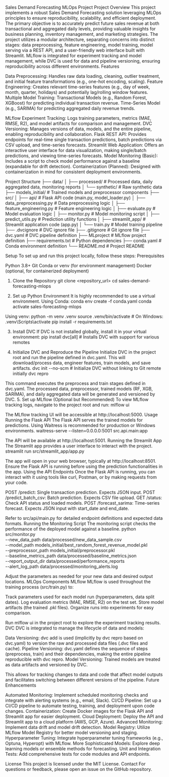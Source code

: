 Sales Demand Forecasting MLOps Project
Project Overview
This project implements a robust Sales Demand Forecasting solution leveraging MLOps principles to ensure reproducibility, scalability, and efficient deployment. The primary objective is to accurately predict future sales revenue at both transactional and aggregated daily levels, providing valuable insights for business planning, inventory management, and marketing strategies.
The project utilizes a modular architecture, separating concerns into distinct stages: data preprocessing, feature engineering, model training, model serving via a REST API, and a user-friendly web interface built with Streamlit. MLflow is integrated for experiment tracking and model management, while DVC is used for data and pipeline versioning, ensuring reproducibility across different environments.
Features

Data Preprocessing: Handles raw data loading, cleaning, outlier treatment, and initial feature transformations (e.g., one-hot encoding, scaling).
Feature Engineering: Creates relevant time-series features (e.g., day of week, month, quarter, holidays) and potentially lag/rolling window features.
Multiple Model Training:
Transactional Models (e.g., Random Forest, XGBoost) for predicting individual transaction revenue.
Time-Series Model (e.g., SARIMA) for predicting aggregated daily revenue trends.


MLflow Experiment Tracking: Logs training parameters, metrics (MAE, RMSE, R2), and model artifacts for comparison and management.
DVC Versioning: Manages versions of data, models, and the entire pipeline, enabling reproducibility and collaboration.
Flask REST API: Provides endpoints for real-time single transaction predictions, batch predictions via CSV upload, and time-series forecasts.
Streamlit Web Application: Offers an interactive user interface for data visualization, making single/batch predictions, and viewing time-series forecasts.
Model Monitoring (Basic): Includes a script to check model performance against a baseline (expandable for drift detection).
Containerization (Planned): Designed with containerization in mind for consistent deployment environments.

Project Structure
├── data/
│   ├── processed/             # Processed data, daily aggregated data, monitoring reports
│   └── synthetic/             # Raw synthetic data
├── models_initial/            # Trained models and preprocessor components
├── src/
│   ├── api/                   # Flask API code (main.py, model_loader.py)
│   ├── data_preprocessing.py  # Data preprocessing logic
│   ├── feature_engineering.py # Feature engineering logic
│   ├── evaluate.py            # Model evaluation logic
│   ├── monitor.py             # Model monitoring script
│   ├── predict_utils.py       # Prediction utility functions
│   ├── streamlit_app/         # Streamlit application code (app.py)
│   └── train.py               # Model training pipeline
├── .dvcignore                 # DVC ignore file
├── .gitignore                 # Git ignore file
├── dvc.yaml                   # DVC pipeline definition
├── MLproject                  # MLflow project definition
├── requirements.txt           # Python dependencies
├── conda.yaml                 # Conda environment definition
└── README.md                  # Project README

Setup
To set up and run this project locally, follow these steps:
Prerequisites

Python 3.8+
Git
Conda or venv (for environment management)
Docker (optional, for containerized deployment)

1. Clone the Repository
git clone <repository_url>
cd sales-demand-forecasting-mlops

2. Set up Python Environment
It is highly recommended to use a virtual environment.
Using Conda:
conda env create -f conda.yaml
conda activate sales-forecasting-mlops

Using venv:
python -m venv .venv
source .venv/bin/activate  # On Windows: .venv\Scripts\activate
pip install -r requirements.txt

3. Install DVC
If DVC is not installed globally, install it in your virtual environment:
pip install dvc[all]  # Installs DVC with support for various remotes

4. Initialize DVC and Reproduce the Pipeline
Initialize DVC in the project root and run the pipeline defined in dvc.yaml. This will download/process data, engineer features, train models, and save artifacts.
dvc init --no-scm  # Initialize DVC without linking to Git remote initially
dvc repro

This command executes the preprocess and train stages defined in dvc.yaml. The processed data, preprocessor, trained models (RF, XGB, SARIMA), and daily aggregated data will be generated and versioned by DVC.
5. Set up MLflow (Optional but Recommended)
To view MLflow tracking logs, navigate to the project root and run:
mlflow ui

The MLflow tracking UI will be accessible at http://localhost:5000.
Usage
Running the Flask API
The Flask API serves the trained models for predictions. Using Waitress is recommended for production or Windows environments.
waitress-serve --listen=0.0.0.0:5001 src.api.main:app

The API will be available at http://localhost:5001.
Running the Streamlit App
The Streamlit app provides a user interface to interact with the project.
streamlit run src/streamlit_app/app.py

The app will open in your web browser, typically at http://localhost:8501. Ensure the Flask API is running before using the prediction functionalities in the app.
Using the API Endpoints
Once the Flask API is running, you can interact with it using tools like curl, Postman, or by making requests from your code.

POST /predict: Single transaction prediction. Expects JSON input.
POST /predict_batch_csv: Batch prediction. Expects CSV file upload.
GET /status: Check API status and loaded models.
POST /forecast_sarima: Time-series forecast. Expects JSON input with start_date and end_date.

Refer to src/api/main.py for detailed endpoint definitions and expected data formats.
Running the Monitoring Script
The monitoring script checks the performance of the deployed model against a baseline.
python src/monitor.py \
  --new_data_path data/processed/new_data_sample.csv \
  --model_path models_initial/best_random_forest_revenue_model.pkl \
  --preprocessor_path models_initial/preprocessor.pkl \
  --baseline_metrics_path data/processed/baseline_metrics.json \
  --report_output_dir data/processed/performance_reports \
  --alert_log_path data/processed/monitoring_alerts.log

Adjust the parameters as needed for your new data and desired output locations.
MLOps Components
MLflow
MLflow is used throughout the training process (src/train.py) to:

Track parameters used for each model run (hyperparameters, data split dates).
Log evaluation metrics (MAE, RMSE, R2) on the test set.
Store model artifacts (the trained .pkl files).
Organize runs into experiments for easy comparison.

Run mlflow ui in the project root to explore the experiment tracking results.
DVC
DVC is integrated to manage the lifecycle of data and models:

Data Versioning: dvc add is used (implicitly by dvc repro based on dvc.yaml) to version the raw and processed data files (.dvc files and cache).
Pipeline Versioning: dvc.yaml defines the sequence of steps (preprocess, train) and their dependencies, making the entire pipeline reproducible with dvc repro.
Model Versioning: Trained models are treated as data artifacts and versioned by DVC.

This allows for tracking changes to data and code that affect model outputs and facilitates switching between different versions of the pipeline.
Future Enhancements

Automated Monitoring: Implement scheduled monitoring checks and integrate with alerting systems (e.g., email, Slack).
CI/CD Pipeline: Set up a CI/CD pipeline to automate testing, training, and deployment upon code changes.
Containerization: Create Docker images for the Flask API and Streamlit app for easier deployment.
Cloud Deployment: Deploy the API and Streamlit app to a cloud platform (AWS, GCP, Azure).
Advanced Monitoring: Implement data drift and model drift detection.
Model Registry: Utilize MLflow Model Registry for better model versioning and staging.
Hyperparameter Tuning: Integrate hyperparameter tuning frameworks (e.g., Optuna, Hyperopt) with MLflow.
More Sophisticated Models: Explore deep learning models or ensemble methods for forecasting.
Unit and Integration Tests: Add comprehensive tests for code modules and API endpoints.

License
This project is licensed under the MIT License.
Contact
For questions or feedback, please open an issue on the GitHub repository.
